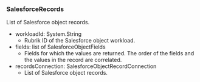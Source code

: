 ### SalesforceRecords
List of Salesforce object records.

- workloadId: System.String
  - Rubrik ID of the Salesforce object workload.
- fields: list of SalesforceObjectFields
  - Fields for which the values are returned. The order of the fields and the values in the record are correlated.
- recordsConnection: SalesforceObjectRecordConnection
  - List of Salesforce object records.
